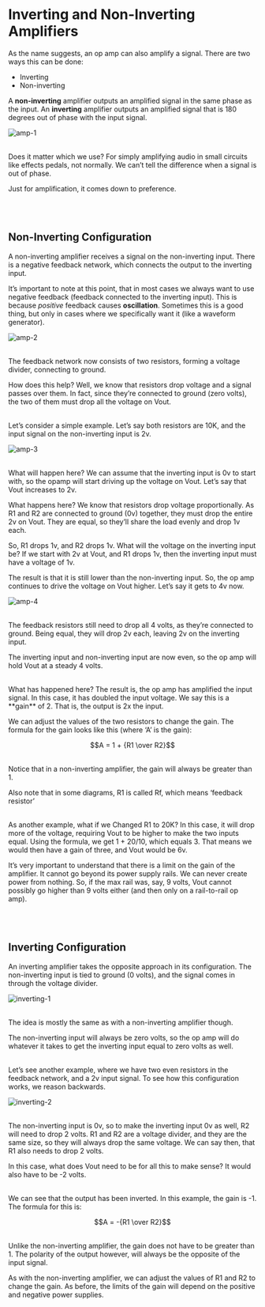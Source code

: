 # Inverting and Non-Inverting Amplifiers

As the name suggests, an op amp can also amplify a signal. There are two ways this can be done:
* Inverting
* Non-inverting

A **non-inverting** amplifier outputs an amplified signal in the same phase as the input. An **inverting** amplifier outputs an amplified signal that is 180 degrees out of phase with the input signal.

![amp-1](https://github.com/user-attachments/assets/ad118fa3-37cb-4743-9625-cddfc2de5a6e)


</br>
Does it matter which we use? For simply amplifying audio in small circuits like effects pedals, not normally. We can’t tell the difference when a signal is out of phase.

Just for amplification, it comes down to preference.


</br></br>
## Non-Inverting Configuration

A non-inverting amplifier receives a signal on the non-inverting input. There is a negative feedback network, which connects the output to the inverting input.

It’s important to note at this point, that in most cases we always want to use negative feedback (feedback connected to the inverting input). This is because _positive_ feedback causes **oscillation**. Sometimes this is a good thing, but only in cases where we specifically want it (like a waveform generator).

![amp-2](https://github.com/user-attachments/assets/bf0297be-c41f-42be-b100-d41ccde0cba5)


</br>
The feedback network now consists of two resistors, forming a voltage divider, connecting to ground.

How does this help? Well, we know that resistors drop voltage and a signal passes over them. In fact, since they’re connected to ground (zero volts), the two of them must drop all the voltage on Vout.

</br>
Let’s consider a simple example. Let’s say both resistors are 10K, and the input signal on the non-inverting input is 2v.

![amp-3](https://github.com/user-attachments/assets/2c699227-9120-4a19-bf87-2fedc7492d4c)


</br>
What will happen here? We can assume that the inverting input is 0v to start with, so the opamp will start driving up the voltage on Vout. Let’s say that Vout increases to 2v.

What happens here? We know that resistors drop voltage proportionally. As R1 and R2 are connected to ground (0v) together, they must drop the entire 2v on Vout. They are equal, so they’ll share the load evenly and drop 1v each.

So, R1 drops 1v, and R2 drops 1v. What will the voltage on the inverting input be? If we start with 2v at Vout, and R1 drops 1v, then the inverting input must have a voltage of 1v.

The result is that it is still lower than the non-inverting input. So, the op amp continues to drive the voltage on Vout higher. Let’s say it gets to 4v now.

![amp-4](https://github.com/user-attachments/assets/1b649b78-52c3-4172-a7a1-4f3486d5a5b2)


</br>
The feedback resistors still need to drop all 4 volts, as they’re connected to ground. Being equal, they will drop 2v each, leaving 2v on the inverting input.

The inverting input and non-inverting input are now even, so the op amp will hold Vout at a steady 4 volts.

</br>
What has happened here? The result is, the op amp has amplified the input signal. In this case, it has doubled the input voltage. We say this is a **gain** of 2. That is, the output is 2x the input.

We can adjust the values of the two resistors to change the gain. The formula for the gain looks like this (where ‘A’ is the gain):

```math
A = 1 + {R1 \over R2}
```

</br>
Notice that in a non-inverting amplifier, the gain will always be greater than 1.

Also note that in some diagrams, R1 is called Rf, which means ‘feedback resistor’

</br>
As another example, what if we Changed R1 to 20K? In this case, it will drop more of the voltage, requiring Vout to be higher to make the two inputs equal. Using the formula, we get 1 + 20/10, which equals 3. That means we would then have a gain of three, and Vout would be 6v.

It’s very important to understand that there is a limit on the gain of the amplifier. It cannot go beyond its power supply rails. We can never create power from nothing. So, if the max rail was, say, 9 volts, Vout cannot possibly go higher than 9 volts either (and then only on a rail-to-rail op amp).


</br></br>
## Inverting Configuration

An inverting amplifier takes the opposite approach in its configuration. The non-inverting input is tied to ground (0 volts), and the signal comes in through the voltage divider.

![inverting-1](https://github.com/user-attachments/assets/1949c042-a7c6-41f8-aece-86ef1ad49156)

</br>
The idea is mostly the same as with a non-inverting amplifier though.

The non-inverting input will always be zero volts, so the op amp will do whatever it takes to get the inverting input equal to zero volts as well.

</br>
Let’s see another example, where we have two even resistors in the feedback network, and a 2v input signal. To see how this configuration works, we reason backwards.

![inverting-2](https://github.com/user-attachments/assets/ee5852af-279d-43d4-9507-4daba99ed860)

</br>
The non-inverting input is 0v, so to make the inverting input 0v as well, R2 will need to drop 2 volts. R1 and R2 are a voltage divider, and they are the same size, so they will always drop the same voltage. We can say then, that R1 also needs to drop 2 volts.

In this case, what does Vout need to be for all this to make sense? It would also have to be -2 volts.

</br>
We can see that the output has been inverted. In this example, the gain is -1. The formula for this is:

```math
A = -{R1 \over R2}
```

</br>
Unlike the non-inverting amplifier, the gain does not have to be greater than 1. The polarity of the output however, will always be the opposite of the input signal.

As with the non-inverting amplifier, we can adjust the values of R1 and R2 to change the gain. As before, the limits of the gain will depend on the positive and negative power supplies.

